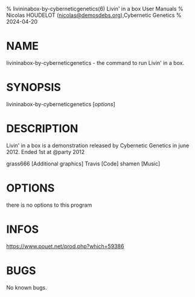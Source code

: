 % livininabox-by-cyberneticgenetics(6) Livin' in a box User Manuals
% Nicolas HOUDELOT (nicolas@demosdebs.org),Cybernetic Genetics
% 2024-04-20

# NAME
livininabox-by-cyberneticgenetics - the command to run Livin' in a box.

# SYNOPSIS
livininabox-by-cyberneticgenetics [*options*]

# DESCRIPTION
Livin' in a box is a demonstration released by Cybernetic Genetics in june 2012.
Ended 1st at @party 2012

grass666 [Additional graphics]
Travis [Code]
shamen [Music]

# OPTIONS
there is no options to this program

# INFOS
https://www.pouet.net/prod.php?which=59386

# BUGS
No known bugs.
